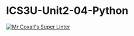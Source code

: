 # ICS3U-Unit2-04-Python

[![Mr Coxall's Super Linter](https://github.com/Feyi-Akomolafe/ICS3U-Unit2-04-Python/workflows/Mr%20Coxall's%20Super%20Linter/badge.svg)](https://github.com/Feyi-Akomolafe/Feyi-Akomolafe/ICS3U-Unit2-04-Python/actions/)

